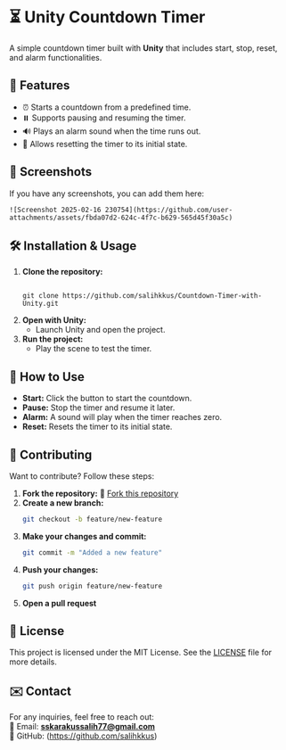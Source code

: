# ⏳ Unity Countdown Timer  

A simple countdown timer built with **Unity** that includes start, stop, reset, and alarm functionalities.  

## 🚀 Features  
- ⏰ Starts a countdown from a predefined time.  
- ⏸️ Supports pausing and resuming the timer.  
- 🔊 Plays an alarm sound when the time runs out.  
- 🔄 Allows resetting the timer to its initial state.  

## 📸 Screenshots  
If you have any screenshots, you can add them here:  
```
![Screenshot 2025-02-16 230754](https://github.com/user-attachments/assets/fbda07d2-624c-4f7c-b629-565d45f30a5c)

```

## 🛠️ Installation & Usage  
1. **Clone the repository:**  
   ```sh!

   git clone https://github.com/salihkkus/Countdown-Timer-with-Unity.git
   ```
2. **Open with Unity:**  
   - Launch Unity and open the project.  
3. **Run the project:**  
   - Play the scene to test the timer.  

## 📝 How to Use  
- **Start:** Click the button to start the countdown.  
- **Pause:** Stop the timer and resume it later.  
- **Alarm:** A sound will play when the timer reaches zero.  
- **Reset:** Resets the timer to its initial state.  

## 🔧 Contributing  
Want to contribute? Follow these steps:  
1. **Fork the repository:** 📌 [Fork this repository](https://github.com/salihkkus/Countdown-Timer-with-Unity/fork)  
2. **Create a new branch:**  
   ```sh
   git checkout -b feature/new-feature
   ```
3. **Make your changes and commit:**  
   ```sh
   git commit -m "Added a new feature"
   ```
4. **Push your changes:**  
   ```sh
   git push origin feature/new-feature
   ```
5. **Open a pull request**  

## 📄 License  
This project is licensed under the MIT License. See the [LICENSE](LICENSE) file for more details.  

## ✉️ Contact  
For any inquiries, feel free to reach out:  
📧 Email: **sskarakussalih77@gmail.com**  
🔗 GitHub: (https://github.com/salihkkus)  
